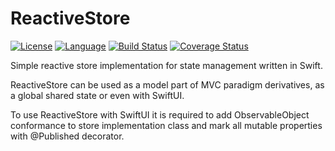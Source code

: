 # ReactiveStore

[![License](https://img.shields.io/badge/license-MIT-ff69b4.svg)](https://github.com/kzlekk/ReactiveStore/raw/master/LICENSE)
[![Language](https://img.shields.io/badge/swift-5.0-orange.svg)](https://swift.org/blog/swift-5-released/)
[![Build Status](https://travis-ci.com/kzlekk/ClassyFlux.svg?branch=master)](https://travis-ci.com/kzlekk/ReactiveStore)
[![Coverage Status](https://coveralls.io/repos/github/kzlekk/ReactiveStore/badge.svg?branch=master)](https://coveralls.io/github/kzlekk/ReactiveStore?branch=master)

Simple reactive store implementation for state management written in Swift. 

ReactiveStore can be used as a model part of MVC paradigm derivatives, as a global shared state or even with SwiftUI. 

To use ReactiveStore with SwiftUI it is required to add ObservableObject conformance to store implementation class and mark all mutable 
properties with @Published decorator.
